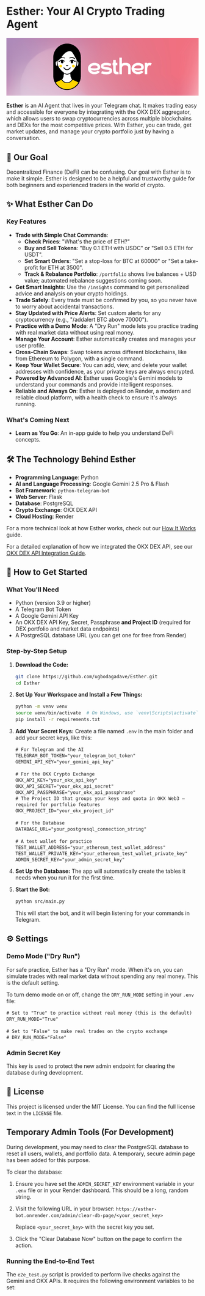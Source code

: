 # Esther: Your AI Crypto Trading Agent

<div align="center">
  <img src="esther-banner.png" alt="Esther AI Trading Agent Banner">
</div>

**Esther** is an AI Agent that lives in your Telegram chat. It makes trading easy and accessible for everyone by integrating with the OKX DEX aggregator, which allows users to swap cryptocurrencies across multiple blockchains and DEXs for the most competitive prices. With Esther, you can trade, get market updates, and manage your crypto portfolio just by having a conversation.

## 🌟 Our Goal
Decentralized Finance (DeFi) can be confusing. Our goal with Esther is to make it simple. Esther is designed to be a helpful and trustworthy guide for both beginners and experienced traders in the world of crypto.

## ✨ What Esther Can Do

### Key Features
-   **Trade with Simple Chat Commands**:
    -   **Check Prices**: "What's the price of ETH?"
    -   **Buy and Sell Tokens**: "Buy 0.1 ETH with USDC" or "Sell 0.5 ETH for USDT".
    -   **Set Smart Orders**: "Set a stop-loss for BTC at 60000" or "Set a take-profit for ETH at 3500".
    -   **Track & Rebalance Portfolio**: `/portfolio` shows live balances + USD value; automated rebalance suggestions coming soon.
-   **Get Smart Insights**: Use the `/insights` command to get personalized advice and analysis on your crypto holdings.
-   **Trade Safely**: Every trade must be confirmed by you, so you never have to worry about accidental transactions.
-   **Stay Updated with Price Alerts**: Set custom alerts for any cryptocurrency (e.g., "/addalert BTC above 70000").
-   **Practice with a Demo Mode**: A "Dry Run" mode lets you practice trading with real market data without using real money.
-   **Manage Your Account**: Esther automatically creates and manages your user profile.
-   **Cross-Chain Swaps**: Swap tokens across different blockchains, like from Ethereum to Polygon, with a single command.
-   **Keep Your Wallet Secure**: You can add, view, and delete your wallet addresses with confidence, as your private keys are always encrypted.
-   **Powered by Advanced AI**: Esther uses Google's Gemini models to understand your commands and provide intelligent responses.
-   **Reliable and Always On**: Esther is deployed on Render, a modern and reliable cloud platform, with a health check to ensure it's always running.

### What's Coming Next
-   **Learn as You Go**: An in-app guide to help you understand DeFi concepts.

## 🛠️ The Technology Behind Esther

-   **Programming Language**: Python
-   **AI and Language Processing**: Google Gemini 2.5 Pro & Flash
-   **Bot Framework**: `python-telegram-bot`
-   **Web Server**: Flask
-   **Database**: PostgreSQL
-   **Crypto Exchange**: OKX DEX API
-   **Cloud Hosting**: Render

For a more technical look at how Esther works, check out our [How It Works](./how-it-works.md) guide.

For a detailed explanation of how we integrated the OKX DEX API, see our [OKX DEX API Integration Guide](./okx_dex_api_integration.md).

## 🚀 How to Get Started

### What You'll Need

-   Python (version 3.9 or higher)
-   A Telegram Bot Token
-   A Google Gemini API Key
-   An OKX DEX API Key, Secret, Passphrase **and Project ID** (required for DEX portfolio and market data endpoints)
-   A PostgreSQL database URL (you can get one for free from Render)

### Step-by-Step Setup

1.  **Download the Code:**
    ```bash
    git clone https://github.com/ugbodagadave/Esther.git
    cd Esther
    ```

2.  **Set Up Your Workspace and Install a Few Things:**
    ```bash
    python -m venv venv
    source venv/bin/activate  # On Windows, use `venv\Scripts\activate`
    pip install -r requirements.txt
    ```

3.  **Add Your Secret Keys:**
    Create a file named `.env` in the main folder and add your secret keys, like this:
    ```dotenv
    # For Telegram and the AI
    TELEGRAM_BOT_TOKEN="your_telegram_bot_token"
    GEMINI_API_KEY="your_gemini_api_key"

    # For the OKX Crypto Exchange
    OKX_API_KEY="your_okx_api_key"
    OKX_API_SECRET="your_okx_api_secret"
    OKX_API_PASSPHRASE="your_okx_api_passphrase"
    # The Project ID that groups your keys and quota in OKX Web3 – required for portfolio features
    OKX_PROJECT_ID="your_okx_project_id"

    # For the Database
    DATABASE_URL="your_postgresql_connection_string"
    
    # A test wallet for practice
    TEST_WALLET_ADDRESS="your_ethereum_test_wallet_address"
    TEST_WALLET_PRIVATE_KEY="your_ethereum_test_wallet_private_key"
    ADMIN_SECRET_KEY="your_admin_secret_key"
    ```

4.  **Set Up the Database:**
    The app will automatically create the tables it needs when you run it for the first time.

5.  **Start the Bot:**
    ```bash
    python src/main.py
    ```
    This will start the bot, and it will begin listening for your commands in Telegram.

## ⚙️ Settings

### Demo Mode ("Dry Run")
For safe practice, Esther has a "Dry Run" mode. When it's on, you can simulate trades with real market data without spending any real money. This is the default setting.

To turn demo mode on or off, change the `DRY_RUN_MODE` setting in your `.env` file:
```dotenv
# Set to "True" to practice without real money (this is the default)
DRY_RUN_MODE="True"

# Set to "False" to make real trades on the crypto exchange
# DRY_RUN_MODE="False"
```

### Admin Secret Key
This key is used to protect the new admin endpoint for clearing the database during development.

## 📄 License

This project is licensed under the MIT License. You can find the full license text in the `LICENSE` file.

## Temporary Admin Tools (For Development)
During development, you may need to clear the PostgreSQL database to reset all users, wallets, and portfolio data. A temporary, secure admin page has been added for this purpose.

To clear the database:
1.  Ensure you have set the `ADMIN_SECRET_KEY` environment variable in your `.env` file or in your Render dashboard. This should be a long, random string.
2.  Visit the following URL in your browser:
    `https://esther-bot.onrender.com/admin/clear-db-page/<your_secret_key>`
    
    Replace `<your_secret_key>` with the secret key you set.
3.  Click the "Clear Database Now" button on the page to confirm the action.

### Running the End-to-End Test
The `e2e_test.py` script is provided to perform live checks against the Gemini and OKX APIs.
It requires the following environment variables to be set:
